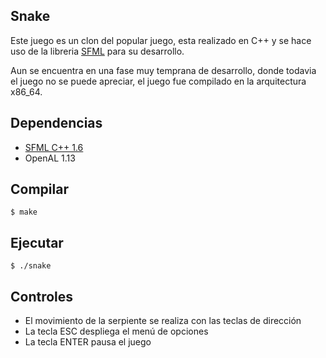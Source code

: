 Snake
-----

Este juego es un clon del popular juego, esta realizado en C++ y se hace uso de la libreria [SFML][1] para su desarrollo.

Aun se encuentra en una fase muy temprana de desarrollo, donde todavia el juego no se puede apreciar, el juego fue compilado en la arquitectura x86_64.

## Dependencias

- [SFML C++ 1.6](http://www.sfml-dev.org/download.php)
- OpenAL 1.13

## Compilar

    $ make

## Ejecutar

    $ ./snake

## Controles

- El movimiento de la serpiente se realiza con las teclas de dirección
- La tecla ESC despliega el menú de opciones
- La tecla ENTER pausa el juego

[1]:http://www.sfml-dev.org